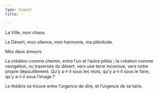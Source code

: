 ```yaml
---
type: diapo2
title: ''

---
```



La Ville, mon chaos.

Le Désert, mon silence, mon harmonie, ma plénitude.

Mes deux amours.

La création comme chemin, entre l’un et l’autre pôles ; la création comme navigation, ou traversée du désert, vers une terre inconnue, vers notre propre dépouillement. Qu’y a-t-il sous les mots, qu’y a-t-il sous le faire, qu’y a-t-il sous l’image ?

Le théâtre se trouve entre l’urgence de dire, et l’urgence de se taire.